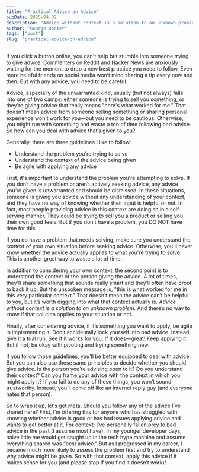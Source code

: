 ```yaml
---
title: "Practical Advice on Advice"
pubDate: 2025-04-02
description: "Advice without context is a solution to an unknown problem. Learn how to evaluate guidance, understand context, and apply advice with agility so you don’t waste time chasing bad ideas."
author: "George Rodier"
tags: ["post"]
slug: "practical-advice-on-advice"
---
```


If you click a button online, you can't help but stumble into someone trying to give advice. Commenters on Reddit and Hacker News are anxiously waiting for the moment to drop a new best practice you need to follow. Even more helpful friends on social media won’t mind sharing a tip every now and then. But with any advice, you need to be careful.

Advice, especially of the unwarranted kind, usually (but not always) falls into one of two camps: either someone is trying to sell you something, or they're giving advice that really means "here's what worked for me." That doesn’t mean advice from someone selling something or sharing personal experience won’t work for you—but you need to be cautious. Otherwise, you might run with something and waste a ton of time following bad advice. So how can you deal with advice that’s given to you?

Generally, there are three guidelines I like to follow:

- Understand the problem you're trying to solve
- Understand the context of the advice being given
- Be agile with applying any advice

First, it's important to understand the problem you're attempting to solve. If you don’t have a problem or aren’t actively seeking advice, any advice you’re given is unwarranted and should be dismissed. In these situations, someone is giving you advice without any understanding of your context, and they have no way of knowing whether their input is helpful or not. In fact, most people providing advice in this context are doing so in a self-serving manner. They could be trying to sell you a product or selling you their own good feels. But if you don’t have a problem, you DO NOT have time for this.

If you do have a problem that needs solving, make sure you understand the context of your own situation before seeking advice. Otherwise, you'll never know whether the advice actually applies to what you're trying to solve. This is another great way to waste a lot of time.

In addition to considering your own context, the second point is to understand the context of the person giving the advice. A lot of times, they'll share something that sounds really smart and they’ll often have proof to back it up. But the unspoken message is, "this is what worked for me in this very particular context." That doesn’t mean the advice can’t be helpful to you, but it’s worth digging into what that context actually is. _Advice without context is a solution to an unknown problem._ And there’s no way to know if that solution applies to your situation or not.

Finally, after considering advice, if it’s something you want to apply, be agile in implementing it. Don’t accidentally lock yourself into bad advice. Instead, give it a trial run. See if it works for you. If it does—great! Keep applying it. But if not, be okay with pivoting and trying something new.

If you follow those guidelines, you’ll be better equipped to deal with advice. But you can also use these same principles to decide whether you should give advice. Is the person you’re advising open to it? Do you understand their context? Can you frame your advice with the context in which you might apply it? If you fail to do any of these things, you won’t sound trustworthy. Instead, you’ll come off like an internet reply guy (and everyone hates that person).

So to wrap it up, let’s get meta. Should you follow any of the advice I’ve shared here? First, I’m offering this for anyone who has struggled with knowing whether advice is good or has had issues applying advice and wants to get better at it. For context: I’ve personally fallen prey to bad advice in the past (I assume most have). In my younger developer days, naive little me would get caught up in the tech hype machine and assume everything shared was “best advice.” But as I progressed in my career, I became much more likely to assess the problem first and try to understand why advice might be given. So with that context, apply this advice if it makes sense for you (and please stop if you find it doesn’t work)!
